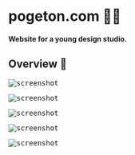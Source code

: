 # pogeton.com :artist:
#### Website for a young design studio.

## Overview :eyes:

<kbd><img src="https://user-images.githubusercontent.com/56264511/219312332-98b9c6ba-84ee-4f9a-9fe9-3e98e0c94de4.png" alt="screenshot"></kbd>

<kbd><img src="https://user-images.githubusercontent.com/56264511/219312474-2969e502-f1fd-4047-9fec-64e5345bf7c8.png" alt="screenshot"></kbd>

<kbd><img src="https://user-images.githubusercontent.com/56264511/219312972-53bbe941-494e-436a-87a3-e17e666e5306.png" alt="screenshot"></kbd>

<kbd><img src="https://user-images.githubusercontent.com/56264511/219313208-bcf6f7b6-c23e-4a41-9856-a06863b33f9d.png" alt="screenshot"></kbd>

<kbd><img src="https://user-images.githubusercontent.com/56264511/219313547-cfe85714-866b-4b10-a1f9-d354231ab524.png" alt="screenshot"></kbd>
